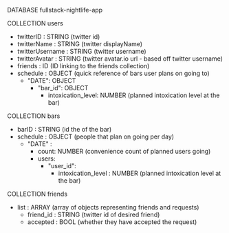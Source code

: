 DATABASE fullstack-nightlife-app

COLLECTION users
  - twitterID       : STRING  (twitter id)
  - twitterName     : STRING  (twitter displayName)
  - twitterUsername : STRING  (twitter username)
  - twitterAvatar   : STRING  (twitter avatar.io url - based off twitter username)
  - friends         : ID      (ID linking to the friends collection)
  - schedule        : OBJECT  (quick reference of bars user plans on going to)
    - "DATE": OBJECT
      - "bar_id": OBJECT
        - intoxication_level: NUMBER (planned intoxication level at the bar)

COLLECTION bars
  - barID           : STRING  (id the of the bar)
  - schedule        : OBJECT (people that plan on going per day)
      - "DATE" :
        - count: NUMBER (convenience count of planned users going)
        - users:
          - "user_id":
            - intoxication_level  : NUMBER (planned intoxication level at the bar)


COLLECTION friends
  - list  : ARRAY (array of objects representing friends and requests)
    - friend_id     : STRING  (twitter id of desired friend)
    - accepted      : BOOL    (whether they have accepted the request)